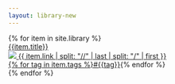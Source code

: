 ```yaml
---
layout: library-new
---
```


<!--Table-->
<div class="w-100 center flex flex-wrap">
<div class="mw8 w-100 center">
{% for item in site.library %}
<a href="{{item.url}}"><div class="pv2 ph2 mv3 w-100 br1 bg-newmba-offwhite flex items-center item" data-item-title="{{item.title}}" data-item-source="{{item.link}}">
<div class="w-40 b">{{item.title}}</div>
<div class="w-30 f7"><div class="flex"><img class="mr2 v-mid" src="https://www.google.com/s2/favicons?domain={{item.link}}"> <span class="black-70 i">{{ item.link | split: "//" | last | split: "/" | first }}</span></div></div>
<div class="w-10"></div>
<div class="w-20">{% for tag in item.tags %}<a href="/tag" class="link newmba-purple b">#{{tag}}</a>{% endfor %}</div>
</div></a>
{% endfor %}
</div>
</div>
